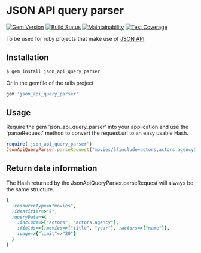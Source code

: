 # JSON API query parser

[![Gem Version](https://badge.fury.io/rb/json_api_query_parser.svg)](https://badge.fury.io/rb/json_api_query_parser) [![Build Status](https://travis-ci.org/g13ydson/json_api_query_parser.svg?branch=master)](https://travis-ci.org/g13ydson/json_api_query_parser) [![Maintainability](https://api.codeclimate.com/v1/badges/c29beeab2c474cbe15d0/maintainability)](https://codeclimate.com/github/g13ydson/json_api_query_parser/maintainability) [![Test Coverage](https://api.codeclimate.com/v1/badges/c29beeab2c474cbe15d0/test_coverage)](https://codeclimate.com/github/g13ydson/json_api_query_parser/test_coverage)

To be used for ruby projects that make use of [JSON API](http://jsonapi.org/)


## Installation

```sh
$ gem install json_api_query_parser
```

Or in the gemfile of the rails project

```ruby
gem 'json_api_query_parser'
```

## Usage

Require the gem 'json_api_query_parser' into your application and use the 'parseRequest' method to convert the request.url to an easy
usable Hash.

```ruby
require('json_api_query_parser')
JsonApiQueryParser.parseRequest("movies/5?include=actors,actors.agency&fields[movies]=title,year&fields[actors]=name&page[limit]=20")
```

## Return data information

The Hash returned by the JsonApiQueryParser.parseRequest will always be the same structure.

```ruby
{
  :resourceType=>"movies", 
  :identifier=>"5", 
  :queryData=>{
    :include=>["actors", "actors.agency"], 
    :fields=>{:movies=>["title", "year"], :actors=>["name"]},
    :page=>{"limit"=>"20"}
  }
} 
```
